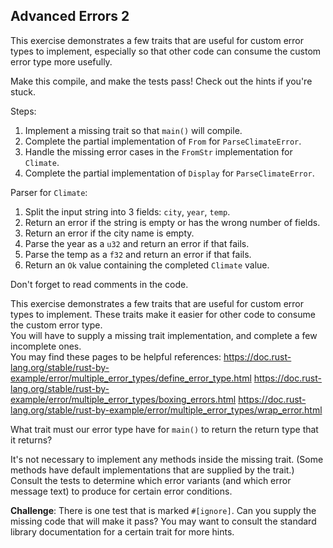 ## Advanced Errors 2

This exercise demonstrates a few traits that are useful for custom error
types to implement, especially so that other code can consume the custom
error type more usefully.

Make this compile, and make the tests pass!
Check out the hints if you're stuck.

Steps:
1. Implement a missing trait so that `main()` will compile.
2. Complete the partial implementation of `From` for `ParseClimateError`.
3. Handle the missing error cases in the `FromStr` implementation for `Climate`.
4. Complete the partial implementation of `Display` for `ParseClimateError`.

Parser for `Climate`:
1. Split the input string into 3 fields: `city`, `year`, `temp`.
2. Return an error if the string is empty or has the wrong number of fields.
3. Return an error if the city name is empty.
4. Parse the year as a `u32` and return an error if that fails.
5. Parse the temp as a `f32` and return an error if that fails.
6. Return an `Ok` value containing the completed `Climate` value.

Don't forget to read comments in the code.

<div class="hint">This exercise demonstrates a few traits that are useful for custom error
types to implement. These traits make it easier for other code to consume
the custom error type.</div>

<div class="hint">You will have to
supply a missing trait implementation, and complete a few incomplete ones.</div>

<div class="hint">
You may find these pages to be helpful references:
<a href="https://doc.rust-lang.org/stable/rust-by-example/error/multiple_error_types/define_error_type.html">https://doc.rust-lang.org/stable/rust-by-example/error/multiple_error_types/define_error_type.html</a>
<a href="https://doc.rust-lang.org/stable/rust-by-example/error/multiple_error_types/boxing_errors.html">https://doc.rust-lang.org/stable/rust-by-example/error/multiple_error_types/boxing_errors.html</a>
<a href="https://doc.rust-lang.org/stable/rust-by-example/error/multiple_error_types/wrap_error.html">https://doc.rust-lang.org/stable/rust-by-example/error/multiple_error_types/wrap_error.html</a>
</div>

<div class="hint">

What trait must our error type have for `main()` to return the return
type that it returns?
</div>

<div class="hint">It's not necessary to implement any methods inside the missing
trait. (Some methods have default implementations that are supplied by the
trait.)</div>

<div class="hint">Consult the tests to determine which error variants (and which
error message text) to produce for certain error conditions.</div>

**Challenge**: There is one test that is marked `#[ignore]`. Can you supply the
missing code that will make it pass? You may want to consult the standard
library documentation for a certain trait for more hints.